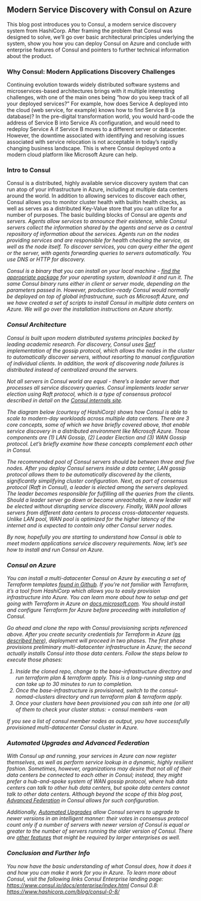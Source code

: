 ## Modern Service Discovery with Consul on Azure

This blog post introduces you to Consul, a modern service discovery system from HashiCorp. After framing the problem that Consul was designed to solve, we’ll go over basic architectural principles underlying the system, show you how you can deploy Consul on Azure and conclude with enterprise features of Consul and pointers to further technical information about the product.

### Why Consul: Modern Applications Discovery Challenges

Continuing evolution towards widely distributed software systems and microservices-based architectures brings with it multiple interesting challenges, with one of the main ones being “how do you keep track of all your deployed services?” For example, how does Service A deployed into the cloud (web service, for example) knows how to find Service B (a database)?  In the pre-digital transformation world, you would hard-code the address of Service B into Service A’s configuration, and would need to redeploy Service A if Service B moves to a different server or datacenter. However, the downtime associated with identifying and resolving issues associated with service relocation is not acceptable in today’s rapidly changing business landscape. This is where Consul deployed onto a modern cloud platform like Microsoft Azure can help.

### Intro to Consul
Consul is a distributed, highly available service discovery system that can run atop of your infrastructure in Azure, including at multiple data centers around the world. In addition to allowing services to discover each other, Consul allows you to monitor cluster health with builtin health checks, as well as serves as a distributed Key-Value store that you can utilize for a number of purposes. The basic building blocks of Consul are <I>agents</a> and <I>servers</i>. Agents allow services to announce their existence, while Consul servers collect the information shared by the agents and serve as a central repository of information about the services. Agents run on the nodes providing services and are responsible for health checking the service, as well as the node itself. To discover services, you can query either the agent or the server, with agents forwarding queries to servers automatically. You use DNS or HTTP for discovery.

Consul is a binary that you can install on your local machine - [find the appropriate package](https://www.consul.io/downloads.html) for your operating system, download it and run it.  The same Consul binary runs either in client or server mode, depending on the parameters passed in. However, production-ready Consul would normally be deployed on top of global infrastructure, such as Microsoft Azure, and we have created a set of scripts to install Consul in multiple data centers on Azure. We will go over the installation instructions on Azure shortly.

### Consul Architecture
Consul is built upon modern distributed systems principles backed by leading academic research. For discovery, Consul uses [Serf](http://serf.io) implementation of the <I>gossip</I> protocol, which allows the nodes in the cluster to automatically discover servers, without resorting to manual configuration of individual clients. In addition, the work of discovering node failures is distributed instead of centralized around the servers. 

Not all servers in Consul world are equal - there’s a leader server that processes all service discovery queries. Consul implements leader server election using Raft protocol, which is a type of consensus protocol described in detail on the [Consul internals site](https://www.consul.io/docs/internals/consensus.html).

The diagram below (courtesy of HashiCorp) shows how Consul is able to scale to modern-day workloads across multiple data centers. There are 3 core concepts, some of which we have briefly covered above, that enable service discovery in a distributed environment like Microsoft Azure. Those components are (1) LAN Gossip, (2) Leader Election and (3) WAN Gossip protocol. Let’s briefly examine how these concepts complement each other in Consul.

<DIAGRAM>

The recommended pool of Consul servers should be between three and five nodes. After you deploy Consul servers inside a data center, LAN gossip protocol allows them to be automatically discovered by the clients, significantly simplifying cluster configuration. Next, as part of consensus protocol (Raft in Consul), a leader is elected among the servers deployed. The leader becomes responsible for fulfilling all the queries from the clients. Should a leader server go down or become unreachable, a new leader will be elected without disrupting service discovery.  Finally, WAN pool allows servers from different data centers to process cross-datacenter requests. Unlike LAN pool, WAN pool is optimized for the higher latency of the internet and is expected to contain only other Consul server nodes.

By now, hopefully you are starting to understand how Consul is able to meet modern applications service discovery requirements. Now, let’s see how to install and run Consul on Azure.

### Consul on Azure
You can install a multi-datacenter Consul on Azure by executing a set of Terraform templates [found in Github](https://github.com/tdsacilowski/azure-demo). If you’re not familiar with Terraform, it’s a tool from HashiCorp which allows you to easily provision infrastructure into Azure. You can learn more about how to setup and get going with Terraform in Azure on [docs.microsoft.com](http://docs.microsoft.com/azure/virtual-machines/terraform-install-configure). You should install and configure Terraform for Azure before proceeding with installation of Consul.

Go ahead and clone the repo with Consul provisioning scripts referenced above. After you create security credentials for Terraform in Azure ([as described here](http://docs.microsoft.com/azure/virtual-machines/terraform-install-configure)), deployment will proceed in two phases. The first phase provisions preliminary multi-datacenter infrastructure in Azure; the second actually installs Consul into those data centers. Follow the steps below to execute those phases:

1. Inside the cloned repo, change to the base-infrastructure directory and run terraform plan & terraform apply. This is a long-running step and can take up to 30 minutes to run to completion.
2. Once the base-infrastructure is provisioned, switch to the consul-nomad-clusters directory and run terraform plan & terraform apply.
3. Once your clusters have been provisioned you can ssh into one (or all) of them to check your cluster status:
◦	consul members -wan


If you see a list of consul member nodes as output, you have successfully provisioned multi-datacenter Consul cluster in Azure.

### Automated Upgrades and  Advanced Federation
With Consul up and running, your services in Azure can now register themselves, as well as perform service lookup in a dynamic, highly resilient fashion. Sometimes, however, organizations may desire that not all of their data centers be connected to each other in Consul; instead, they might prefer a hub-and-spoke system of WAN gossip protocol, where hub data centers can talk to other hub data centers, but spoke data centers cannot talk to other data centers. Although beyond the scope of this blog post, [Advanced Federation](https://www.consul.io/docs/enterprise/federation/index.html) in Consul allows for such configuration. 

Additionally, [Automated Upgrades](https://www.consul.io/docs/enterprise/upgrades/index.html) allow Consul servers to upgrade to newer versions in an intelligent manner: their votes in consensus protocol count only if a number of servers with newer version of Consul is equal or greater to the number of servers running the older version of Consul. There are [other features](https://www.consul.io/docs/enterprise/index.html) that might be required by larger enterprises as well.

### Conclusion and Further Info
You now have the basic understanding of what Consul does, how it does it and how you can make it work for you in Azure. To learn more about Consul, visit the following links
Consul Enterprise landing page: https://www.consul.io/docs/enterprise/index.html
Consul 0.8: https://www.hashicorp.com/blog/consul-0-8/


